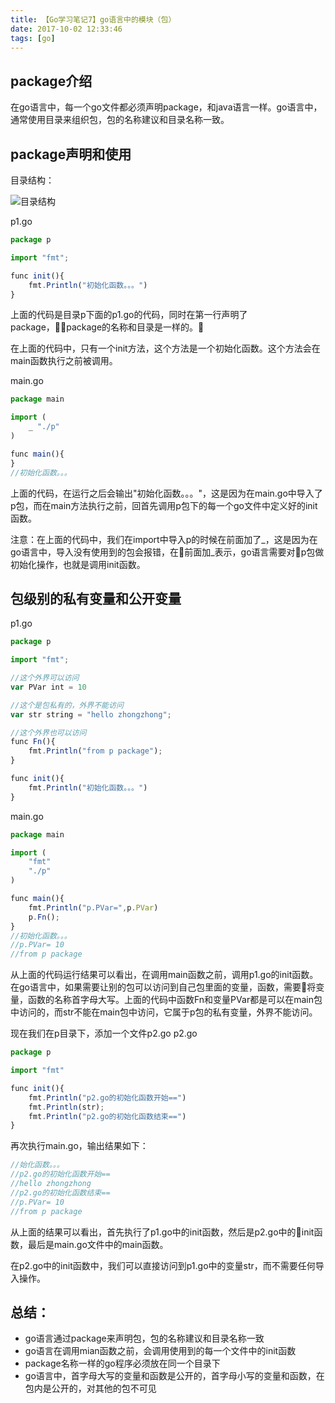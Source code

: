 ```yaml
---
title: 【Go学习笔记7】go语言中的模块（包）
date: 2017-10-02 12:33:46
tags: [go]
---
```


## package介绍

在go语言中，每一个go文件都必须声明package，和java语言一样。go语言中，通常使用目录来组织包，包的名称建议和目录名称一致。


## package声明和使用

目录结构：

![目录结构](1.png)

p1.go
```js
package p

import "fmt";

func init(){
	fmt.Println("初始化函数。。。")
}
```

上面的代码是目录p下面的p1.go的代码，同时在第一行声明了package，package的名称和目录是一样的。

在上面的代码中，只有一个init方法，这个方法是一个初始化函数。这个方法会在main函数执行之前被调用。

main.go
```js
package main

import (
	_ "./p"
)

func main(){
}
//初始化函数。。。
```

上面的代码，在运行之后会输出"初始化函数。。。"，这是因为在main.go中导入了p包，而在main方法执行之前，回首先调用p包下的每一个go文件中定义好的init函数。

注意：在上面的代码中，我们在import中导入p的时候在前面加了_，这是因为在go语言中，导入没有使用到的包会报错，在前面加_表示，go语言需要对p包做初始化操作，也就是调用init函数。

## 包级别的私有变量和公开变量

p1.go
```js
package p

import "fmt";

//这个外界可以访问
var PVar int = 10

//这个是包私有的，外界不能访问
var str string = "hello zhongzhong";

//这个外界也可以访问
func Fn(){
	fmt.Println("from p package");
}

func init(){
	fmt.Println("初始化函数。。。")
}
```

main.go
```js
package main

import (
	"fmt"
	"./p"
)

func main(){
	fmt.Println("p.PVar=",p.PVar)
	p.Fn();
}
//初始化函数。。。
//p.PVar= 10
//from p package
```

从上面的代码运行结果可以看出，在调用main函数之前，调用p1.go的init函数。在go语言中，如果需要让别的包可以访问到自己包里面的变量，函数，需要将变量，函数的名称首字母大写。上面的代码中函数Fn和变量PVar都是可以在main包中访问的，而str不能在main包中访问，它属于p包的私有变量，外界不能访问。

现在我们在p目录下，添加一个文件p2.go
p2.go
```js
package p

import "fmt"

func init(){
	fmt.Println("p2.go的初始化函数开始==")
	fmt.Println(str);
	fmt.Println("p2.go的初始化函数结束==")
}
```

再次执行main.go，输出结果如下：

```js
//始化函数。。。
//p2.go的初始化函数开始==
//hello zhongzhong
//p2.go的初始化函数结束==
//p.PVar= 10
//from p package
```
从上面的结果可以看出，首先执行了p1.go中的init函数，然后是p2.go中的init函数，最后是main.go文件中的main函数。

在p2.go中的init函数中，我们可以直接访问到p1.go中的变量str，而不需要任何导入操作。


## 总结：

* go语言通过package来声明包，包的名称建议和目录名称一致
* go语言在调用mian函数之前，会调用使用到的每一个文件中的init函数
* package名称一样的go程序必须放在同一个目录下
* go语言中，首字母大写的变量和函数是公开的，首字母小写的变量和函数，在包内是公开的，对其他的包不可见
